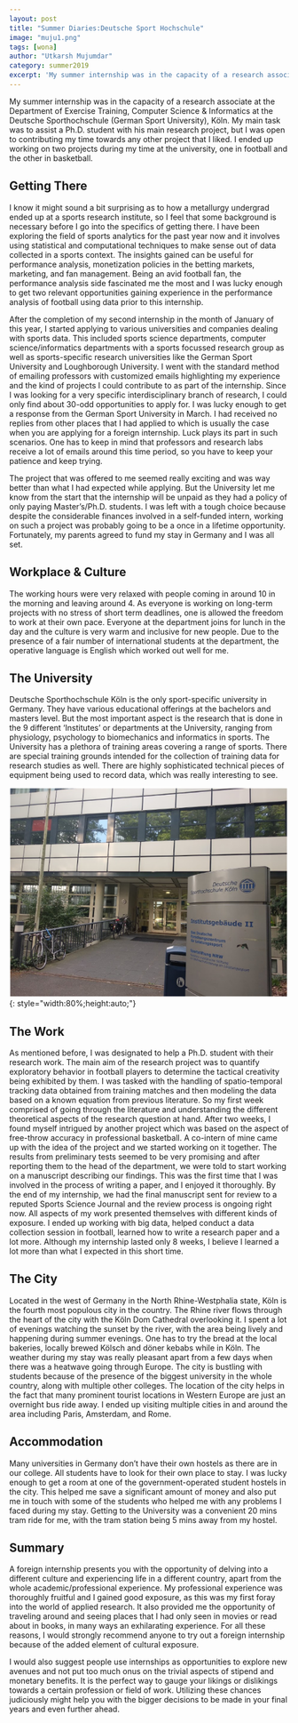 ```yaml
---
layout: post
title: "Summer Diaries:Deutsche Sport Hochschule"
image: "muju1.png"
tags: [wona]
author: "Utkarsh Mujumdar"
category: summer2019
excerpt: 'My summer internship was in the capacity of a research associate at the Department of Exercise Training, Computer Science & Informatics at the Deutsche Sporthochschule (German Sport University), Köln.'
---
```


My summer internship was in the capacity of a research associate at the Department of Exercise Training, Computer Science & Informatics at the Deutsche Sporthochschule (German Sport University), Köln. My main task was to assist a Ph.D. student with his main research project, but I was open to contributing my time towards any other project that I liked. I ended up working on two projects during my time at the university, one in football and the other in basketball.

## Getting There

I know it might sound a bit surprising as to how a metallurgy undergrad ended up at a sports research institute, so I feel that some background is necessary before I go into the specifics of getting there. I have been exploring the field of sports analytics for the past year now and it involves using statistical and computational techniques to make sense out of data collected in a sports context. The insights gained can be useful for performance analysis, monetization policies in the betting markets, marketing, and fan management. Being an avid football fan, the performance analysis side fascinated me the most and I was lucky enough to get two relevant opportunities gaining experience in the performance analysis of football using data prior to this internship.

After the completion of my second internship in the month of January of this year, I started applying to various universities and companies dealing with sports data. This included sports science departments, computer science/informatics departments with a sports focussed research group as well as sports-specific research universities like the German Sport University and Loughborough University. I went with the standard method of emailing professors with customized emails highlighting my experience and the kind of projects I could contribute to as part of the internship. Since I was looking for a very specific interdisciplinary branch of research, I could only find about 30-odd opportunities to apply for. I was lucky enough to get a response from the German Sport University in March. I had received no replies from other places that I had applied to which is usually the case when you are applying for a foreign internship. Luck plays its part in such scenarios. One has to keep in mind that professors and research labs receive a lot of emails around this time period, so you have to keep your patience and keep trying. 

The project that was offered to me seemed really exciting and was way better than what I had expected while applying. But the University let me know from the start that the internship will be unpaid as they had a policy of only paying Master’s/Ph.D. students. I was left with a tough choice because despite the considerable finances involved in a self-funded intern, working on such a project was probably going to be a once in a lifetime opportunity. Fortunately, my parents agreed to fund my stay in Germany and I was all set.

## Workplace & Culture

The working hours were very relaxed with people coming in around 10 in the morning and leaving around 4. As everyone is working on long-term projects with no stress of short term deadlines, one is allowed the freedom to work at their own pace. Everyone at the department joins for lunch in the day and the culture is very warm and inclusive for new people. Due to the presence of a fair number of international students at the department, the operative language is English which worked out well for me.

## The University

Deutsche Sporthochschule Köln is the only sport-specific university in Germany. They have various educational offerings at the bachelors and masters level. But the most important aspect is the research that is done in the 9 different ‘Institutes’ or departments at the University, ranging from physiology, psychology to biomechanics and informatics in sports. The University has a plethora of training areas covering a range of sports. There are special training grounds intended for the collection of training data for research studies as well. There are highly sophisticated technical pieces of equipment being used to record data, which was really interesting to see. 

![pic](/images/posts/muju2.png){: style="width:80%;height:auto;"}

## The Work

As mentioned before, I was designated to help a Ph.D. student with their research work. The main aim of the research project was to quantify exploratory behavior in football players to determine the tactical creativity being exhibited by them. I was tasked with the handling of spatio-temporal tracking data obtained from training matches and then modeling the data based on a known equation from previous literature. So my first week comprised of going through the literature and understanding the different theoretical aspects of the research question at hand. After two weeks, I found myself intrigued by another project which was based on the aspect of free-throw accuracy in professional basketball. A co-intern of mine came up with the idea of the project and we started working on it together. The results from preliminary tests seemed to be very promising and after reporting them to the head of the department, we were told to start working on a manuscript describing our findings. This was the first time that I was involved in the process of writing a paper, and I enjoyed it thoroughly. By the end of my internship, we had the final manuscript sent for review to a reputed Sports Science Journal and the review process is ongoing right now. All aspects of my work presented themselves with different kinds of exposure. I ended up working with big data, helped conduct a data collection session in football, learned how to write a research paper and a lot more. Although my internship lasted only 8 weeks, I believe I learned a lot more than what I expected in this short time.

## The City

Located in the west of Germany in the North Rhine-Westphalia state, Köln is the fourth most populous city in the country. The Rhine river flows through the heart of the city with the Köln Dom Cathedral overlooking it. I spent a lot of evenings watching the sunset by the river, with the area being lively and happening during summer evenings. One has to try the bread at the local bakeries, locally brewed Kölsch and döner kebabs while in Köln. The weather during my stay was really pleasant apart from a few days when there was a heatwave going through Europe. The city is bustling with students because of the presence of the biggest university in the whole country, along with multiple other colleges. The location of the city helps in the fact that many prominent tourist locations in Western Europe are just an overnight bus ride away. I ended up visiting multiple cities in and around the area including Paris, Amsterdam, and Rome. 

## Accommodation 

Many universities in Germany don’t have their own hostels as there are in our college. All students have to look for their own place to stay. I was lucky enough to get a room at one of the government-operated student hostels in the city. This helped me save a significant amount of money and also put me in touch with some of the students who helped me with any problems I faced during my stay. Getting to the University was a convenient 20 mins tram ride for me, with the tram station being 5 mins away from my hostel. 

## Summary

A foreign internship presents you with the opportunity of delving into a different culture and experiencing life in a different country, apart from the whole academic/professional experience. My professional experience was thoroughly fruitful and I gained good exposure, as this was my first foray into the world of applied research. It also provided me the opportunity of traveling around and seeing places that I had only seen in movies or read about in books, in many ways an exhilarating experience. For all these reasons, I would strongly recommend anyone to try out a foreign internship because of the added element of cultural exposure.

I would also suggest people use internships as opportunities to explore new avenues and not put too much onus on the trivial aspects of stipend and monetary benefits. It is the perfect way to gauge your likings or dislikings towards a certain profession or field of work. Utilizing these chances judiciously might help you with the bigger decisions to be made in your final years and even further ahead.   




